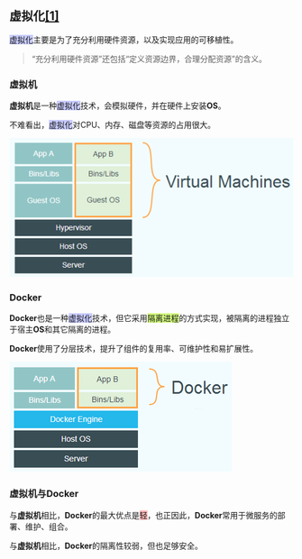 ## 虚拟化[[1]](https://www.cyc2018.xyz/其它/编码实践/Docker.html)

<span style=background:#c9ccff>虚拟化</span>主要是为了充分利用硬件资源，以及实现应用的可移植性。

> “充分利用硬件资源”还包括“定义资源边界，合理分配资源”的含义。

### 虚拟机

**虚拟机**是一种<span style=background:#c9ccff>虚拟化</span>技术，会模拟硬件，并在硬件上安装**OS**。

不难看出，<span style=background:#c9ccff>虚拟化</span>对CPU、内存、磁盘等资源的占用很大。

![](../images/6/virtualization_virtual_machine.png)

### Docker

**Docker**也是一种<span style=background:#c9ccff>虚拟化</span>技术，但它采用<span style=background:#d4fe7f>隔离进程</span>的方式实现，被隔离的进程独立于宿主**OS**和其它隔离的进程。

**Docker**使用了分层技术，提升了组件的复用率、可维护性和易扩展性。

![](../images/6/virtualization_docker.png)

### 虚拟机与Docker

与**虚拟机**相比，**Docker**的最大优点是<span style=background:#ffb8b8>轻</span>，也正因此，**Docker**常用于微服务的部署、维护、组合。

与**虚拟机**相比，**Docker**的隔离性较弱，但也足够安全。


